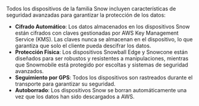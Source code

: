 Todos los dispositivos de la familia Snow incluyen características de seguridad avanzadas para garantizar la protección de los datos:

- **Cifrado Automático**: Los datos almacenados en los dispositivos Snow están cifrados con claves gestionadas por AWS Key Management Service (KMS). Las claves nunca se almacenan en el dispositivo, lo que garantiza que solo el cliente pueda descifrar los datos.
- **Protección Física**: Los dispositivos Snowball Edge y Snowcone están diseñados para ser robustos y resistentes a manipulaciones, mientras que Snowmobile está protegido por escoltas y sistemas de seguridad avanzados.
- **Seguimiento por GPS**: Todos los dispositivos son rastreados durante el transporte para garantizar su seguridad.
- **Autoborrado**: Los dispositivos Snow se borran automáticamente una vez que los datos han sido descargados a AWS.